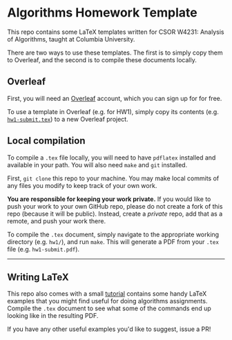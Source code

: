 Algorithms Homework Template
============================

This repo contains some LaTeX templates written for CSOR W4231: Analysis of
Algorithms, taught at Columbia University.

There are two ways to use these templates. The first is to simply copy them to
Overleaf, and the second is to compile these documents locally.

Overleaf
--------

First, you will need an [Overleaf][overleaf] account, which you can sign up for
for free.

To use a template in Overleaf (e.g. for HW1), simply copy its contents (e.g.
[`hw1-submit.tex`][hw1-tex]) to a new Overleaf project.

[overleaf]: https://www.overleaf.com/
[hw1-tex]: hw1/hw1-submit.tex


Local compilation
-----------------

To compile a `.tex` file locally, you will need to have `pdflatex` installed
and available in your path. You will also need `make` and `git` installed.

First, `git clone` this repo to your machine. You may make local commits of any
files you modify to keep track of your own work.

**You are responsible for keeping your work private.** If you would like to push
your work to your own GitHub repo, please do not create a fork of this repo
(because it will be public).  Instead, create a _private_ repo, add that as a
remote, and push your work there.

To compile the `.tex` document, simply navigate to the appropriate working
directory (e.g. `hw1/`), and run `make`. This will generate a PDF from your
`.tex` file (e.g. `hw1-submit.pdf`).

--------

Writing LaTeX
-------------

This repo also comes with a small [tutorial][tutorial-tex] contains some handy
LaTeX examples that you might find useful for doing algorithms assignments.
Compile the `.tex` document to see what some of the commands end up looking like
in the resulting PDF.

If you have any other useful examples you'd like to suggest, issue a PR!

[tutorial-tex]: tutorial/tutorial.tex
